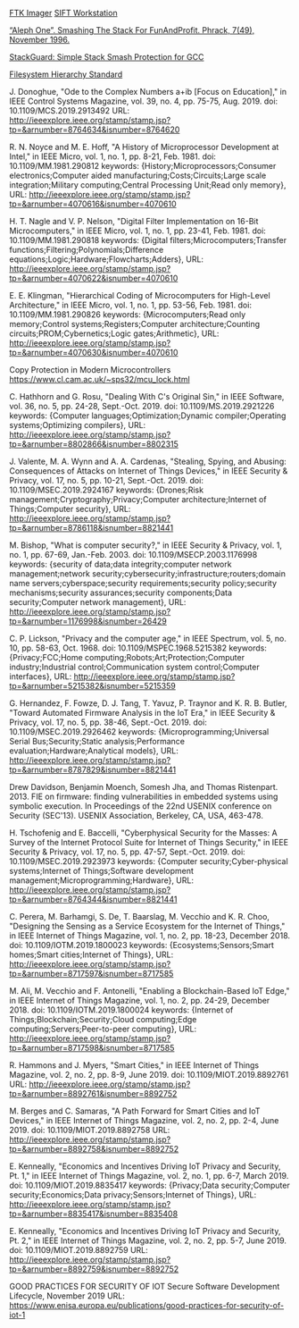 [FTK Imager](https://accessdata.com/product-download)
[SIFT Workstation](https://digital-forensics.sans.org/community/downloads)

[“Aleph One”. Smashing The Stack For FunAndProfit. Phrack, 7(49), November 1996.](http://www-inst.eecs.berkeley.edu/~cs161/fa08/papers/stack_smashing.pdf)

[StackGuard: Simple Stack Smash Protection for GCC](ftp://gcc.gnu.org/pub/gcc/summit/2003/Stackguard.pdf)

[Filesystem Hierarchy Standard](https://www.linuxjournal.com/content/filesystem-hierarchy-standard)

J. Donoghue, "Ode to the Complex Numbers a+ib [Focus on Education]," in IEEE Control Systems Magazine, vol. 39, no. 4, pp. 75-75, Aug. 2019.
doi: 10.1109/MCS.2019.2913492
URL: http://ieeexplore.ieee.org/stamp/stamp.jsp?tp=&arnumber=8764634&isnumber=8764620


R. N. Noyce and M. E. Hoff, "A History of Microprocessor Development at Intel," in IEEE Micro, vol. 1, no. 1, pp. 8-21, Feb. 1981.
doi: 10.1109/MM.1981.290812
keywords: {History;Microprocessors;Consumer electronics;Computer aided manufacturing;Costs;Circuits;Large scale integration;Military computing;Central Processing Unit;Read only memory},
URL: http://ieeexplore.ieee.org/stamp/stamp.jsp?tp=&arnumber=4070616&isnumber=4070610

H. T. Nagle and V. P. Nelson, "Digital Filter Implementation on 16-Bit Microcomputers," in IEEE Micro, vol. 1, no. 1, pp. 23-41, Feb. 1981.
doi: 10.1109/MM.1981.290818
keywords: {Digital filters;Microcomputers;Transfer functions;Filtering;Polynomials;Difference equations;Logic;Hardware;Flowcharts;Adders},
URL: http://ieeexplore.ieee.org/stamp/stamp.jsp?tp=&arnumber=4070622&isnumber=4070610

E. E. Klingman, "Hierarchical Coding of Microcomputers for High-Level Architecture," in IEEE Micro, vol. 1, no. 1, pp. 53-56, Feb. 1981.
doi: 10.1109/MM.1981.290826
keywords: {Microcomputers;Read only memory;Control systems;Registers;Computer architecture;Counting circuits;PROM;Cybernetics;Logic gates;Arithmetic},
URL: http://ieeexplore.ieee.org/stamp/stamp.jsp?tp=&arnumber=4070630&isnumber=4070610


Copy Protection in Modern Microcontrollers
https://www.cl.cam.ac.uk/~sps32/mcu_lock.html


C. Hathhorn and G. Rosu, "Dealing With C's Original Sin," in IEEE Software, vol. 36, no. 5, pp. 24-28, Sept.-Oct. 2019.
doi: 10.1109/MS.2019.2921226
keywords: {Computer languages;Optimization;Dynamic compiler;Operating systems;Optimizing compilers},
URL: http://ieeexplore.ieee.org/stamp/stamp.jsp?tp=&arnumber=8802866&isnumber=8802315

J. Valente, M. A. Wynn and A. A. Cardenas, "Stealing, Spying, and Abusing: Consequences of Attacks on Internet of Things Devices," in IEEE Security & Privacy, vol. 17, no. 5, pp. 10-21, Sept.-Oct. 2019.
doi: 10.1109/MSEC.2019.2924167
keywords: {Drones;Risk management;Cryptography;Privacy;Computer architecture;Internet of Things;Computer security},
URL: http://ieeexplore.ieee.org/stamp/stamp.jsp?tp=&arnumber=8786118&isnumber=8821441

M. Bishop, "What is computer security?," in IEEE Security & Privacy, vol. 1, no. 1, pp. 67-69, Jan.-Feb. 2003.
doi: 10.1109/MSECP.2003.1176998
keywords: {security of data;data integrity;computer network management;network security;cybersecurity;infrastructure;routers;domain name servers;cyberspace;security requirements;security policy;security mechanisms;security assurances;security components;Data security;Computer network management},
URL: http://ieeexplore.ieee.org/stamp/stamp.jsp?tp=&arnumber=1176998&isnumber=26429


C. P. Lickson, "Privacy and the computer age," in IEEE Spectrum, vol. 5, no. 10, pp. 58-63, Oct. 1968.
doi: 10.1109/MSPEC.1968.5215382
keywords: {Privacy;FCC;Home computing;Robots;Art;Protection;Computer industry;Industrial control;Communication system control;Computer interfaces},
URL: http://ieeexplore.ieee.org/stamp/stamp.jsp?tp=&arnumber=5215382&isnumber=5215359

G. Hernandez, F. Fowze, D. J. Tang, T. Yavuz, P. Traynor and K. R. B. Butler, "Toward Automated Firmware Analysis in the IoT Era," in IEEE Security & Privacy, vol. 17, no. 5, pp. 38-46, Sept.-Oct. 2019.
doi: 10.1109/MSEC.2019.2926462
keywords: {Microprogramming;Universal Serial Bus;Security;Static analysis;Performance evaluation;Hardware;Analytical models},
URL: http://ieeexplore.ieee.org/stamp/stamp.jsp?tp=&arnumber=8787829&isnumber=8821441

Drew Davidson, Benjamin Moench, Somesh Jha, and Thomas Ristenpart. 2013. FIE on firmware: finding vulnerabilities in embedded systems using symbolic execution. In Proceedings of the 22nd USENIX conference on Security (SEC'13). USENIX Association, Berkeley, CA, USA, 463-478.

H. Tschofenig and E. Baccelli, "Cyberphysical Security for the Masses: A Survey of the Internet Protocol Suite for Internet of Things Security," in IEEE Security & Privacy, vol. 17, no. 5, pp. 47-57, Sept.-Oct. 2019.
doi: 10.1109/MSEC.2019.2923973
keywords: {Computer security;Cyber-physical systems;Internet of Things;Software development management;Microprogramming;Hardware},
URL: http://ieeexplore.ieee.org/stamp/stamp.jsp?tp=&arnumber=8764344&isnumber=8821441

C. Perera, M. Barhamgi, S. De, T. Baarslag, M. Vecchio and K. R. Choo, "Designing the Sensing as a Service Ecosystem for the Internet of Things," in IEEE Internet of Things Magazine, vol. 1, no. 2, pp. 18-23, December 2018.
doi: 10.1109/IOTM.2019.1800023
keywords: {Ecosystems;Sensors;Smart homes;Smart cities;Internet of Things},
URL: http://ieeexplore.ieee.org/stamp/stamp.jsp?tp=&arnumber=8717597&isnumber=8717585


M. Ali, M. Vecchio and F. Antonelli, "Enabling a Blockchain-Based IoT Edge," in IEEE Internet of Things Magazine, vol. 1, no. 2, pp. 24-29, December 2018.
doi: 10.1109/IOTM.2019.1800024
keywords: {Internet of Things;Blockchain;Security;Cloud computing;Edge computing;Servers;Peer-to-peer computing},
URL: http://ieeexplore.ieee.org/stamp/stamp.jsp?tp=&arnumber=8717598&isnumber=8717585

R. Hammons and J. Myers, "Smart Cities," in IEEE Internet of Things Magazine, vol. 2, no. 2, pp. 8-9, June 2019.
doi: 10.1109/MIOT.2019.8892761
URL: http://ieeexplore.ieee.org/stamp/stamp.jsp?tp=&arnumber=8892761&isnumber=8892752

M. Berges and C. Samaras, "A Path Forward for Smart Cities and IoT Devices," in IEEE Internet of Things Magazine, vol. 2, no. 2, pp. 2-4, June 2019.
doi: 10.1109/MIOT.2019.8892758
URL: http://ieeexplore.ieee.org/stamp/stamp.jsp?tp=&arnumber=8892758&isnumber=8892752

E. Kenneally, "Economics and Incentives Driving IoT Privacy and Security, Pt. 1," in IEEE Internet of Things Magazine, vol. 2, no. 1, pp. 6-7, March 2019.
doi: 10.1109/MIOT.2019.8835417
keywords: {Privacy;Data security;Computer security;Economics;Data privacy;Sensors;Internet of Things},
URL: http://ieeexplore.ieee.org/stamp/stamp.jsp?tp=&arnumber=8835417&isnumber=8835408

E. Kenneally, "Economics and Incentives Driving IoT Privacy and Security, Pt. 2," in IEEE Internet of Things Magazine, vol. 2, no. 2, pp. 5-7, June 2019.
doi: 10.1109/MIOT.2019.8892759
URL: http://ieeexplore.ieee.org/stamp/stamp.jsp?tp=&arnumber=8892759&isnumber=8892752

GOOD PRACTICES FOR SECURITY OF IOT
Secure Software Development Lifecycle, November 2019
URL: https://www.enisa.europa.eu/publications/good-practices-for-security-of-iot-1
